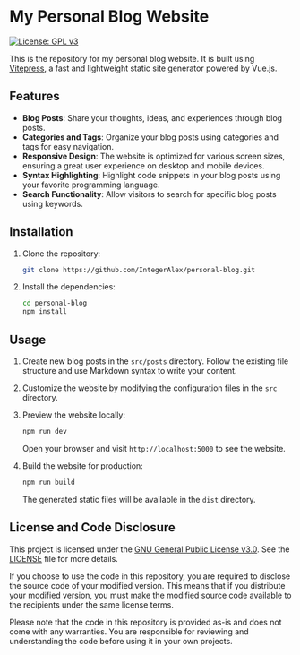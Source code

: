 # My Personal Blog Website

[![License: GPL v3](https://img.shields.io/badge/License-GPL%20v3-blue.svg)](https://www.gnu.org/licenses/gpl-3.0)

This is the repository for my personal blog website. It is built using [Vitepress](https://vitepress.vuejs.org/), a fast and lightweight static site generator powered by Vue.js.

## Features

- **Blog Posts**: Share your thoughts, ideas, and experiences through blog posts.
- **Categories and Tags**: Organize your blog posts using categories and tags for easy navigation.
- **Responsive Design**: The website is optimized for various screen sizes, ensuring a great user experience on desktop and mobile devices.
- **Syntax Highlighting**: Highlight code snippets in your blog posts using your favorite programming language.
- **Search Functionality**: Allow visitors to search for specific blog posts using keywords.

## Installation

1. Clone the repository:

    ```bash
    git clone https://github.com/IntegerAlex/personal-blog.git
    ```

2. Install the dependencies:

    ```bash
    cd personal-blog
    npm install
    ```

## Usage

1. Create new blog posts in the `src/posts` directory. Follow the existing file structure and use Markdown syntax to write your content.

2. Customize the website by modifying the configuration files in the `src` directory.

3. Preview the website locally:

    ```bash
    npm run dev
    ```

    Open your browser and visit `http://localhost:5000` to see the website.

4. Build the website for production:

    ```bash
    npm run build
    ```

    The generated static files will be available in the `dist` directory.

## License and Code Disclosure

This project is licensed under the [GNU General Public License v3.0](https://www.gnu.org/licenses/gpl-3.0). See the [LICENSE](LICENSE) file for more details.

If you choose to use the code in this repository, you are required to disclose the source code of your modified version. This means that if you distribute your modified version, you must make the modified source code available to the recipients under the same license terms.

Please note that the code in this repository is provided as-is and does not come with any warranties. You are responsible for reviewing and understanding the code before using it in your own projects.
